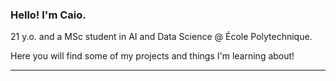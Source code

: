 ### Hello! I'm Caio.

21 y.o. and a MSc student in AI and Data Science @ École Polytechnique.

Here you will find some of my projects and things I'm learning about!

---



<!--
**caiocj1/caiocj1** is a ✨ _special_ ✨ repository because its `README.md` (this file) appears on your GitHub profile.

Here are some ideas to get you started:

- 🔭 I’m currently working on ...
- 🌱 I’m currently learning ...
- 👯 I’m looking to collaborate on ...
- 🤔 I’m looking for help with ...
- 💬 Ask me about ...
- 📫 How to reach me: ...
- 😄 Pronouns: ...
- ⚡ Fun fact: ...
-->
